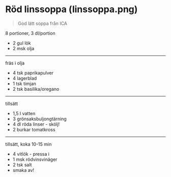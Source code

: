 # Röd linssoppa (linssoppa.png)

> God lätt soppa från ICA

8 portioner, 3 dl/portion

* 2 gul lök
* 2 msk olja
---
fräs i olja

* 4 tsk paprikapulver
* 4 lagerblad
* 1 tsk timjan
* 2 tsk basilika/oregano
---
tillsätt

* 1,5 l vatten
* 3 grönsaksbuljongtärning
* 4 dl röda linser - skölj!
* 2 burkar tomatkross
---
tillsätt, koka 10-15 min

* 4 vitlök - pressa i
* 1 msk rödvinsvinäger
* 2 tsk salt
* smaka av!
